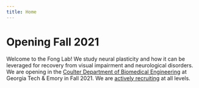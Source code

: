 ```yaml
---
title: Home
---
```


# <i class="fas fa-sun"></i>Opening Fall 2021

Welcome to the Fong Lab!  We study neural plasticity and how it can be leveraged for recovery from visual impairment and neurological disorders.  We are opening in the [Coulter Department of Biomedical Engineering](https://www.bme.gatech.edu/) at Georgia Tech & Emory in Fall 2021.  We are [actively recruiting](join) at all levels.
